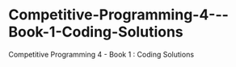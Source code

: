 # Competitive-Programming-4---Book-1-Coding-Solutions
Competitive Programming 4 - Book 1 : Coding Solutions
